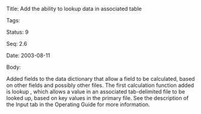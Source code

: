 Title:  Add the ability to lookup data in associated table

Tags:   

Status: 9

Seq:    2.6

Date:   2003-08-11

Body:

Added fields to the data dictionary that allow a field to be calculated, based on other fields and possibly other files. The first calculation function added is lookup , which allows a value in an associated tab-delimited file to be looked up, based on key values in the primary file. See the description of the Input tab in the Operating Guide for more information.
